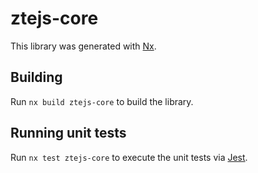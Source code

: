 # ztejs-core

This library was generated with [Nx](https://nx.dev).

## Building

Run `nx build ztejs-core` to build the library.

## Running unit tests

Run `nx test ztejs-core` to execute the unit tests via [Jest](https://jestjs.io).
